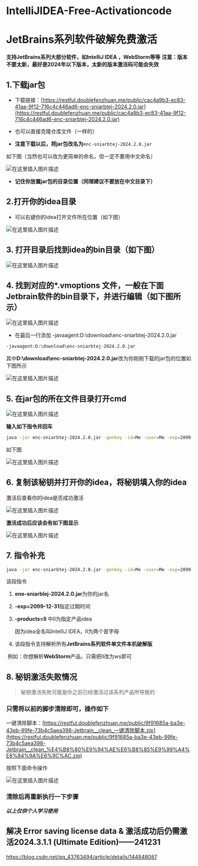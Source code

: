 # IntelliJIDEA-Free-Activationcode
# **JetBrains系列软件破解免费激活**

**支持JetBrains系列大部分软件，如IntelliJ IDEA ，WebStorm等等**
**注意：版本不要太新，最好是2024年以下版本，太新的版本激活码可能会失效**

## 1.下载jar包

* 下载链接：[https://restful.doublefenzhuan.me/public/cac4a9b3-ec83-41aa-9f12-716c4c446ad6-enc-sniarbtej-2024.2.0.jar](https://restful.doublefenzhuan.me/public/cac4a9b3-ec83-41aa-9f12-716c4c446ad6-enc-sniarbtej-2024.2.0.jar)
* 也可以直接克隆仓库文件（一样的）

* **注意下载以后，将jar包改名为**`enc-sniarbtej-2024.2.0.jar` 

如下图（当然也可以改为更简单的命名，但一定不要用中文命名）

![在这里插入图片描述](https://i-blog.csdnimg.cn/direct/b52555f188f64edd8ecaa2eef31d0628.png)


* **记住你放置jar包的目录位置（同理建议不要放在中文目录下）**



## 2.打开你的idea目录

* 可以右键你的idea打开文件所在位置（如下图）

![在这里插入图片描述](https://i-blog.csdnimg.cn/direct/5de60f9e683d40018133896bce6374d0.png)
## 3. 打开目录后找到idea的bin目录（如下图）

![在这里插入图片描述](https://i-blog.csdnimg.cn/direct/1f4f439785024578afe30cff3865795f.png)

## 4. 找到对应的*.vmoptions 文件，一般在下面Jetbrain软件的bin目录下，并进行编辑（如下图所示）

![在这里插入图片描述](https://i-blog.csdnimg.cn/direct/4c977518d6d64bc59b5858c61e85ea6c.png)


* 在最后一行添加 -javaagent:D:\download\enc-sniarbtej-2024.2.0.jar

```bash
-javaagent:D:\download\enc-sniarbtej-2024.2.0.jar
```

其中**D:\download\enc-sniarbtej-2024.2.0.jar**改为你刚刚下载的jar包的位置如下图所示

![在这里插入图片描述](https://i-blog.csdnimg.cn/direct/49450dc6af0c440989369b61a950cef4.png)


## 5. 在jar包的所在文件目录打开cmd

![在这里插入图片描述](https://i-blog.csdnimg.cn/direct/f1ecd0d19b8643cfaa9416a7d4327509.png)


**输入如下指令并回车**

```bash
java -jar enc-sniarbtej-2024.2.0.jar -genkey -id=Me -user=Me -exp=2099-12-31 -products=II,PC
```

如下图

![在这里插入图片描述](https://i-blog.csdnimg.cn/direct/625f4f31a2424d3590e71bc75f2f1fc0.png)

## 6. 复制该秘钥并打开你的idea，将秘钥填入你的idea

激活后查看你的idea是否成功激活

![在这里插入图片描述](https://i-blog.csdnimg.cn/direct/388163e9d9ee4a0b89862398cb578e9b.png)

**激活成功后应该会有如下图显示**

![在这里插入图片描述](https://i-blog.csdnimg.cn/direct/fec532d7dbb9443783de6467270024e6.png)

## 7. 指令补充

```bash
java -jar enc-sniarbtej-2024.2.0.jar -genkey -id=Me -user=Me -exp=2099-12-31 -products=II,PC
```

该段指令

1. **eno-sniarblej-2024.2.0.jar**为你的jar名

2. **-exp=2099-12-31**指定过期时间

3. **-products=II** 中II为指定产品idea

	因为idea全名叫IntelliJ IDEA，II为两个首字母

4. 该段指令支持解析所有**JetBrains系列软件单文件本机破解版** 

​	例如：你想解析**WebStorm**产品，只需把II改为ws即可



## 8. 秘钥激活失败情况

> 秘钥激活失败可能是你之前已经激活过该系列产品所导致的

### 只需将以前的脚步清除即可，操作如下

一键清除脚本：[https://restful.doublefenzhuan.me/public/9f91685a-ba3e-43eb-99fe-73b4c5aea398-Jetbrain__clean_一键清除脚本.zip](https://restful.doublefenzhuan.me/public/9f91685a-ba3e-43eb-99fe-73b4c5aea398-Jetbrain__clean_%E4%B8%80%E9%94%AE%E6%B8%85%E9%99%A4%E8%84%9A%E6%9C%AC.zip)

按照下面命令操作

![在这里插入图片描述](https://i-blog.csdnimg.cn/direct/95a4898d71d44fa2a49192dfbe462435.png)

### 清除后再重新执行一下步骤

***以上仅供个人学习使用***


## 解决 Error saving license data & 激活成功后仍需激活2024.3.1.1 (Ultimate Edition)——241231
https://blog.csdn.net/qq_43763494/article/details/144848087

